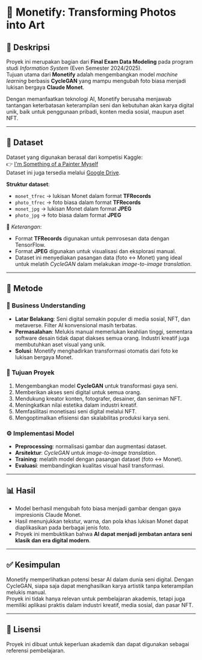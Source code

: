# 🎨 Monetify: Transforming Photos into Art  

## 📌 Deskripsi  
Proyek ini merupakan bagian dari **Final Exam Data Modeling** pada program studi *Information System* (Even Semester 2024/2025).  
Tujuan utama dari **Monetify** adalah mengembangkan model *machine learning* berbasis **CycleGAN** yang mampu mengubah foto biasa menjadi lukisan bergaya **Claude Monet**.  

Dengan memanfaatkan teknologi AI, Monetify berusaha menjawab tantangan keterbatasan keterampilan seni dan kebutuhan akan karya digital unik, baik untuk penggunaan pribadi, konten media sosial, maupun aset NFT.  

---

## 📂 Dataset  
Dataset yang digunakan berasal dari kompetisi Kaggle:  
👉 [I'm Something of a Painter Myself](https://www.kaggle.com/competitions/gan-getting-started/overview)  
Dataset ini juga tersedia melalui [Google Drive](https://drive.google.com/drive/folders/18vvFyLTRmM3kInPaHcjpwmwuwEel7lgM?usp=drive_link).  

**Struktur dataset**:  
- `monet_tfrec` → lukisan Monet dalam format **TFRecords**  
- `photo_tfrec` → foto biasa dalam format **TFRecords**  
- `monet_jpg` → lukisan Monet dalam format **JPEG**  
- `photo_jpg` → foto biasa dalam format **JPEG**  

📌 *Keterangan*:  
- Format **TFRecords** digunakan untuk pemrosesan data dengan TensorFlow.  
- Format **JPEG** digunakan untuk visualisasi dan eksplorasi manual.  
- Dataset ini menyediakan pasangan data (foto ↔ Monet) yang ideal untuk melatih *CycleGAN* dalam melakukan *image-to-image translation*.  

---

## 🔎 Metode  

### 📖 Business Understanding  
- **Latar Belakang**: Seni digital semakin populer di media sosial, NFT, dan metaverse. Filter AI konvensional masih terbatas.  
- **Permasalahan**: Melukis manual memerlukan keahlian tinggi, sementara software desain tidak dapat diakses semua orang. Industri kreatif juga membutuhkan aset visual yang unik.  
- **Solusi**: Monetify menghadirkan transformasi otomatis dari foto ke lukisan bergaya Monet.  

### 🎯 Tujuan Proyek  
1. Mengembangkan model **CycleGAN** untuk transformasi gaya seni.  
2. Memberikan akses seni digital untuk semua orang.  
3. Mendukung kreator konten, fotografer, desainer, dan seniman NFT.  
4. Meningkatkan nilai estetika dalam industri kreatif.  
5. Memfasilitasi monetisasi seni digital melalui NFT.  
6. Mengoptimalkan efisiensi dan skalabilitas produksi karya seni.  

### ⚙️ Implementasi Model  
- **Preprocessing**: normalisasi gambar dan augmentasi dataset.  
- **Arsitektur**: *CycleGAN* untuk *image-to-image translation*.  
- **Training**: melatih model dengan pasangan dataset (foto ↔ Monet).  
- **Evaluasi**: membandingkan kualitas visual hasil transformasi.  

---

## 📊 Hasil  
- Model berhasil mengubah foto biasa menjadi gambar dengan gaya impresionis Claude Monet.  
- Hasil menunjukkan tekstur, warna, dan pola khas lukisan Monet dapat diaplikasikan pada berbagai jenis foto.  
- Proyek ini membuktikan bahwa **AI dapat menjadi jembatan antara seni klasik dan era digital modern**.  

---

## ✅ Kesimpulan  
Monetify memperlihatkan potensi besar AI dalam dunia seni digital. Dengan CycleGAN, siapa saja dapat menghasilkan karya artistik tanpa keterampilan melukis manual.  
Proyek ini tidak hanya relevan untuk pembelajaran akademis, tetapi juga memiliki aplikasi praktis dalam industri kreatif, media sosial, dan pasar NFT.  

---

## 📄 Lisensi  
Proyek ini dibuat untuk keperluan akademik dan dapat digunakan sebagai referensi pembelajaran.  
